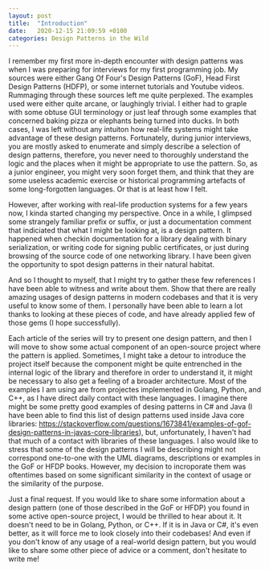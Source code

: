 ```yaml
---
layout: post
title:  "Introduction"
date:   2020-12-15 21:09:59 +0100
categories: Design Patterns in the Wild
---
```

I remember my first more in-depth encounter with design patterns was when I was preparing for interviews for my first programming job. My sources were either Gang Of Four's Design Patterns (GoF), Head First Design Patterns (HDFP), or some internet tutorials and Youtube videos. Rummaging through these sources left me quite perplexed. The examples used were either quite arcane, or laughingly trivial. I either had to graple with some obtuse GUI terminology or just leaf through some examples that concerned baking pizza or elephants being turned into ducks. In both cases, I was left without any intuiton how real-life systems might take advantage of these design patterns. Fortunately, during junior interviews, you are mostly asked to enumerate and simply describe a selection of design patterns, therefore, you never need to thoroughly understand the logic and the places when it might be appropriate to use the pattern. So, as a junior engineer, you might very soon forget them, and think that they are some useless academic exercise or historical programming artefacts of some long-forgotten languages. Or that is at least how I felt. 

However, after working with real-life production systems for a few years now, I kinda started changing my perspective. Once in a while, I glimpsed some strangely familiar prefix or suffix, or just a documentation comment that indiciated that what I might be looking at, is a design pattern. It happened when checkin documentation for a library dealing with binary serialization, or writing code for signing public certificates, or just during browsing of the source code of one networking library. I have been given the opportunity to spot design patterns in their natural habitat. 

And so I thought to myself, that I might try to gather these few references I have been able to witness and write about them. Show that there are really amazing usages of design patterns in modern codebases and that it is very useful to know some of them. I personally have been able to learn a lot thanks to looking at these pieces of code, and have already applied few of those gems (I hope successfully). 

Each article of the series will try to present one design pattern, and then I will move to show some actual component of an open-source project where the pattern is applied. Sometimes, I might take a detour to introduce the project itself because the component might be quite entrenched in the internal logic of the library and therefore in order to understand it, it might be necessary to also get a feeling of a broader architecture. Most of the examples I am using are from projectes implemented in Golang, Python, and C++, as I have direct daily contact with these languages. I imagine there might be some pretty good examples of desing patterns in C# and Java (I have been able to find this list of design patterns used inside Java core libraries: https://stackoverflow.com/questions/1673841/examples-of-gof-design-patterns-in-javas-core-libraries), but, unfortunately, I haven't had that much of a contact with libraries of these languages. I also would like to stress that some of the design patterns I will be describing might not correspond one-to-one with the UML diagrams, descriptions or examples in the GoF or HFDP books. However, my decision to incroporate them was oftentimes based on some significant similarity in the context of usage or the similarity of the purpose. 

Just a final request. If you would like to share some information about a design pattern (one of those described in the GoF or HFDP) you found in some active open-source project, I would be thrilled to hear about it. It doesn't need to be in Golang, Python, or C++. If it is in Java or C#, it's even better, as it will force me to look closely into their codebases! And even if you don't know of any usage of a real-world design pattern, but you would like to share some other piece of advice or a comment, don't hesitate to write me! 
